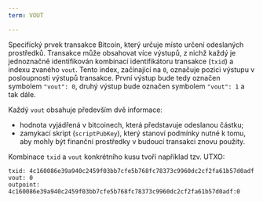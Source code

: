 ```yaml
---
term: VOUT

---
```

Specifický prvek transakce Bitcoin, který určuje místo určení odeslaných prostředků. Transakce může obsahovat více výstupů, z nichž každý je jednoznačně identifikován kombinací identifikátoru transakce (`txid`) a indexu zvaného `vout`. Tento index, začínající na `0`, označuje pozici výstupu v posloupnosti výstupů transakce. První výstup bude tedy označen symbolem `"vout": 0`, druhý výstup bude označen symbolem `"vout": 1` a tak dále.

Každý `vout` obsahuje především dvě informace:


- hodnota vyjádřená v bitcoinech, která představuje odeslanou částku;
- zamykací skript (`scriptPubKey`), který stanoví podmínky nutné k tomu, aby mohly být finanční prostředky v budoucí transakci znovu použity.

Kombinace `txid` a `vout` konkrétního kusu tvoří například tzv. UTXO:

```text
txid: 4c160086e39a940c2459f03bb7cfe5b768fc78373c9960dc2cf2fa61b57d0adf
vout: 0
outpoint: 4c160086e39a940c2459f03bb7cfe5b768fc78373c9960dc2cf2fa61b57d0adf:0
```